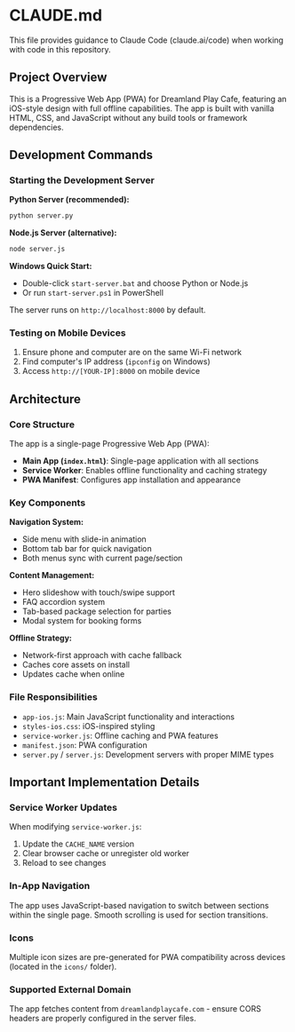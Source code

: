 # CLAUDE.md

This file provides guidance to Claude Code (claude.ai/code) when working with code in this repository.

## Project Overview

This is a Progressive Web App (PWA) for Dreamland Play Cafe, featuring an iOS-style design with full offline capabilities. The app is built with vanilla HTML, CSS, and JavaScript without any build tools or framework dependencies.

## Development Commands

### Starting the Development Server

**Python Server (recommended):**
```bash
python server.py
```

**Node.js Server (alternative):**
```bash
node server.js
```

**Windows Quick Start:**
- Double-click `start-server.bat` and choose Python or Node.js
- Or run `start-server.ps1` in PowerShell

The server runs on `http://localhost:8000` by default.

### Testing on Mobile Devices

1. Ensure phone and computer are on the same Wi-Fi network
2. Find computer's IP address (`ipconfig` on Windows)
3. Access `http://[YOUR-IP]:8000` on mobile device

## Architecture

### Core Structure

The app is a single-page Progressive Web App (PWA):

- **Main App (`index.html`)**: Single-page application with all sections
- **Service Worker**: Enables offline functionality and caching strategy
- **PWA Manifest**: Configures app installation and appearance

### Key Components

**Navigation System:**
- Side menu with slide-in animation
- Bottom tab bar for quick navigation
- Both menus sync with current page/section

**Content Management:**
- Hero slideshow with touch/swipe support
- FAQ accordion system
- Tab-based package selection for parties
- Modal system for booking forms

**Offline Strategy:**
- Network-first approach with cache fallback
- Caches core assets on install
- Updates cache when online

### File Responsibilities

- `app-ios.js`: Main JavaScript functionality and interactions
- `styles-ios.css`: iOS-inspired styling
- `service-worker.js`: Offline caching and PWA features
- `manifest.json`: PWA configuration
- `server.py` / `server.js`: Development servers with proper MIME types

## Important Implementation Details

### Service Worker Updates
When modifying `service-worker.js`:
1. Update the `CACHE_NAME` version
2. Clear browser cache or unregister old worker
3. Reload to see changes

### In-App Navigation
The app uses JavaScript-based navigation to switch between sections within the single page. Smooth scrolling is used for section transitions.

### Icons
Multiple icon sizes are pre-generated for PWA compatibility across devices (located in the `icons/` folder).

### Supported External Domain
The app fetches content from `dreamlandplaycafe.com` - ensure CORS headers are properly configured in the server files.